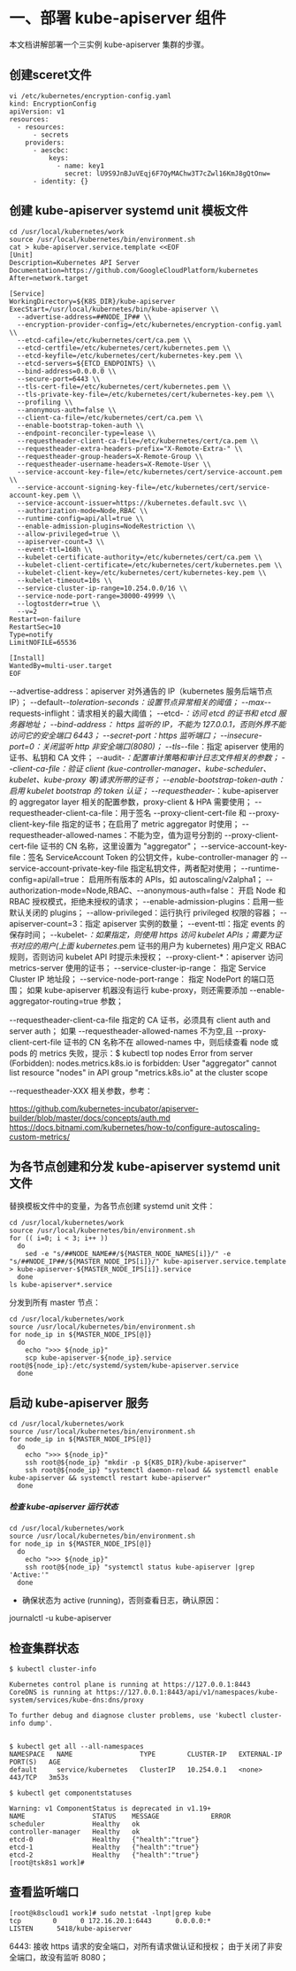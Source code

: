 #  一、部署 kube-apiserver 组件
本文档讲解部署一个三实例 kube-apiserver 集群的步骤。

## 创建sceret文件 

```
vi /etc/kubernetes/encryption-config.yaml
kind: EncryptionConfig
apiVersion: v1
resources:
  - resources:
      - secrets
    providers:
      - aescbc:
          keys:
            - name: key1
              secret: lU9S9JnBJuVEqj6F7OyMAChw3T7cZwl16KmJ8gQtOnw=
      - identity: {}
```

## 创建 kube-apiserver systemd unit 模板文件

```
cd /usr/local/kubernetes/work
source /usr/local/kubernetes/bin/environment.sh
cat > kube-apiserver.service.template <<EOF
[Unit]
Description=Kubernetes API Server
Documentation=https://github.com/GoogleCloudPlatform/kubernetes
After=network.target

[Service]
WorkingDirectory=${K8S_DIR}/kube-apiserver
ExecStart=/usr/local/kubernetes/bin/kube-apiserver \\
  --advertise-address=##NODE_IP## \\
  --encryption-provider-config=/etc/kubernetes/encryption-config.yaml \\
  --etcd-cafile=/etc/kubernetes/cert/ca.pem \\
  --etcd-certfile=/etc/kubernetes/cert/kubernetes.pem \\
  --etcd-keyfile=/etc/kubernetes/cert/kubernetes-key.pem \\
  --etcd-servers=${ETCD_ENDPOINTS} \\
  --bind-address=0.0.0.0 \\
  --secure-port=6443 \\
  --tls-cert-file=/etc/kubernetes/cert/kubernetes.pem \\
  --tls-private-key-file=/etc/kubernetes/cert/kubernetes-key.pem \\
  --profiling \\
  --anonymous-auth=false \\
  --client-ca-file=/etc/kubernetes/cert/ca.pem \\
  --enable-bootstrap-token-auth \\
  --endpoint-reconciler-type=lease \\
  --requestheader-client-ca-file=/etc/kubernetes/cert/ca.pem \\
  --requestheader-extra-headers-prefix="X-Remote-Extra-" \\
  --requestheader-group-headers=X-Remote-Group \\
  --requestheader-username-headers=X-Remote-User \\
  --service-account-key-file=/etc/kubernetes/cert/service-account.pem \\
  --service-account-signing-key-file=/etc/kubernetes/cert/service-account-key.pem \\
  --service-account-issuer=https://kubernetes.default.svc \\
  --authorization-mode=Node,RBAC \\
  --runtime-config=api/all=true \\
  --enable-admission-plugins=NodeRestriction \\
  --allow-privileged=true \\
  --apiserver-count=3 \\
  --event-ttl=168h \\
  --kubelet-certificate-authority=/etc/kubernetes/cert/ca.pem \\
  --kubelet-client-certificate=/etc/kubernetes/cert/kubernetes.pem \\
  --kubelet-client-key=/etc/kubernetes/cert/kubernetes-key.pem \\
  --kubelet-timeout=10s \\
  --service-cluster-ip-range=10.254.0.0/16 \\
  --service-node-port-range=30000-49999 \\
  --logtostderr=true \\
  --v=2
Restart=on-failure
RestartSec=10
Type=notify
LimitNOFILE=65536

[Install]
WantedBy=multi-user.target
EOF
```
--advertise-address：apiserver 对外通告的 IP（kubernetes 服务后端节点 IP）；
--default-*-toleration-seconds：设置节点异常相关的阈值；
--max-*-requests-inflight：请求相关的最大阈值；
--etcd-*：访问 etcd 的证书和 etcd 服务器地址；
--bind-address： https 监听的 IP，不能为 127.0.0.1，否则外界不能访问它的安全端口 6443；
--secret-port：https 监听端口；
--insecure-port=0：关闭监听 http 非安全端口(8080)；
--tls-*-file：指定 apiserver 使用的证书、私钥和 CA 文件；
--audit-*：配置审计策略和审计日志文件相关的参数；
--client-ca-file：验证 client (kue-controller-manager、kube-scheduler、kubelet、kube-proxy 等)请求所带的证书；
--enable-bootstrap-token-auth：启用 kubelet bootstrap 的 token 认证；
--requestheader-*：kube-apiserver 的 aggregator layer 相关的配置参数，proxy-client & HPA 需要使用；
--requestheader-client-ca-file：用于签名 --proxy-client-cert-file 和 --proxy-client-key-file 指定的证书；在启用了 metric aggregator 时使用；
--requestheader-allowed-names：不能为空，值为逗号分割的 --proxy-client-cert-file 证书的 CN 名称，这里设置为 "aggregator"；
--service-account-key-file：签名 ServiceAccount Token 的公钥文件，kube-controller-manager 的 --service-account-private-key-file 指定私钥文件，两者配对使用；
--runtime-config=api/all=true： 启用所有版本的 APIs，如 autoscaling/v2alpha1；
--authorization-mode=Node,RBAC、--anonymous-auth=false： 开启 Node 和 RBAC 授权模式，拒绝未授权的请求；
--enable-admission-plugins：启用一些默认关闭的 plugins；
--allow-privileged：运行执行 privileged 权限的容器；
--apiserver-count=3：指定 apiserver 实例的数量；
--event-ttl：指定 events 的保存时间；
--kubelet-*：如果指定，则使用 https 访问 kubelet APIs；需要为证书对应的用户(上面 kubernetes*.pem 证书的用户为 kubernetes) 用户定义 RBAC 规则，否则访问 kubelet API 时提示未授权；
--proxy-client-*：apiserver 访问 metrics-server 使用的证书；
--service-cluster-ip-range： 指定 Service Cluster IP 地址段；
--service-node-port-range： 指定 NodePort 的端口范围；
如果 kube-apiserver 机器没有运行 kube-proxy，则还需要添加 --enable-aggregator-routing=true 参数；

--requestheader-client-ca-file 指定的 CA 证书，必须具有 client auth and server auth；
如果 --requestheader-allowed-names 不为空,且 --proxy-client-cert-file 证书的 CN 名称不在 allowed-names 中，则后续查看 node 或 pods 的 metrics 失败，提示：$ kubectl top nodes
Error from server (Forbidden): nodes.metrics.k8s.io is forbidden: User "aggregator" cannot list resource "nodes" in API group "metrics.k8s.io" at the cluster scope

 --requestheader-XXX 相关参数，参考：

https://github.com/kubernetes-incubator/apiserver-builder/blob/master/docs/concepts/auth.md
https://docs.bitnami.com/kubernetes/how-to/configure-autoscaling-custom-metrics/

## 为各节点创建和分发 kube-apiserver systemd unit 文件

替换模板文件中的变量，为各节点创建 systemd unit 文件：

```
cd /usr/local/kubernetes/work
source /usr/local/kubernetes/bin/environment.sh
for (( i=0; i < 3; i++ ))
  do
    sed -e "s/##NODE_NAME##/${MASTER_NODE_NAMES[i]}/" -e "s/##NODE_IP##/${MASTER_NODE_IPS[i]}/" kube-apiserver.service.template > kube-apiserver-${MASTER_NODE_IPS[i]}.service 
  done
ls kube-apiserver*.service
```

分发到所有 master 节点：

```
cd /usr/local/kubernetes/work
source /usr/local/kubernetes/bin/environment.sh
for node_ip in ${MASTER_NODE_IPS[@]}
  do
    echo ">>> ${node_ip}"
    scp kube-apiserver-${node_ip}.service root@${node_ip}:/etc/systemd/system/kube-apiserver.service
  done
```








## 启动 kube-apiserver 服务
```
cd /usr/local/kubernetes/work
source /usr/local/kubernetes/bin/environment.sh
for node_ip in ${MASTER_NODE_IPS[@]}
  do
    echo ">>> ${node_ip}"
    ssh root@${node_ip} "mkdir -p ${K8S_DIR}/kube-apiserver"
    ssh root@${node_ip} "systemctl daemon-reload && systemctl enable kube-apiserver && systemctl restart kube-apiserver"
  done
```
##### 检查 kube-apiserver 运行状态
```
cd /usr/local/kubernetes/work
source /usr/local/kubernetes/bin/environment.sh
for node_ip in ${MASTER_NODE_IPS[@]}
  do
    echo ">>> ${node_ip}"
    ssh root@${node_ip} "systemctl status kube-apiserver |grep 'Active:'"
  done
```
- 确保状态为 active (running)，否则查看日志，确认原因：

journalctl -u kube-apiserver

## 检查集群状态

```
$ kubectl cluster-info

Kubernetes control plane is running at https://127.0.0.1:8443
CoreDNS is running at https://127.0.0.1:8443/api/v1/namespaces/kube-system/services/kube-dns:dns/proxy

To further debug and diagnose cluster problems, use 'kubectl cluster-info dump'.


$ kubectl get all --all-namespaces
NAMESPACE   NAME                 TYPE        CLUSTER-IP   EXTERNAL-IP   PORT(S)   AGE
default     service/kubernetes   ClusterIP   10.254.0.1   <none>        443/TCP   3m53s

$ kubectl get componentstatuses

Warning: v1 ComponentStatus is deprecated in v1.19+
NAME                 STATUS    MESSAGE             ERROR
scheduler            Healthy   ok
controller-manager   Healthy   ok
etcd-0               Healthy   {"health":"true"}
etcd-1               Healthy   {"health":"true"}
etcd-2               Healthy   {"health":"true"}
[root@tsk8s1 work]#

```

## 查看监听端口

```
[root@k8scloud1 work]# sudo netstat -lnpt|grep kube
tcp        0      0 172.16.20.1:6443      0.0.0.0:*               LISTEN      5418/kube-apiserver 
```

6443: 接收 https 请求的安全端口，对所有请求做认证和授权；
由于关闭了非安全端口，故没有监听 8080；

